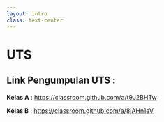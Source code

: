 ```yaml
---
layout: intro
class: text-center
---
```


# UTS

## Link Pengumpulan UTS :

**Kelas A** : https://classroom.github.com/a/t9J2BHTw

**Kelas B** : https://classroom.github.com/a/8jAHn1eV

